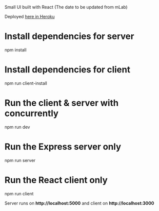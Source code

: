 Small UI built with React (The date to be updated from mLab)

Deployed [here in Heroku](https://react-dynamic-drop-down.herokuapp.com/)

# Install dependencies for server
npm install

# Install dependencies for client
npm run client-install

# Run the client & server with concurrently
npm run dev

# Run the Express server only
npm run server

# Run the React client only
npm run client

Server runs on **http://localhost:5000** and client on **http://localhost:3000**
